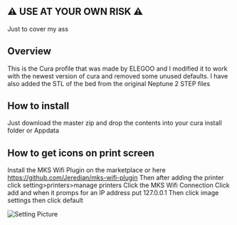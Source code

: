 ## :warning: USE AT YOUR OWN RISK :warning:
Just to cover my ass

## Overview 

This is the Cura profile that was made by ELEGOO and I modified it to work with the newest version of cura and removed some unused defaults. I have also added the STL of the bed from the original Neptune 2 STEP files

## How to install
Just download the master zip and drop the contents into your cura install folder or Appdata

## How to get icons on print screen

Install the MKS Wifi Plugin on the marketplace or here https://github.com/Jeredian/mks-wifi-plugin
Then after adding the printer click setting>printers>manage printers 
Click the MKS Wifi Connection 
Click add and when it promps for an IP address put 127.0.0.1
Then click image settings then click default

![Setting Picture](https://i.imgur.com/THrXDxr.png)
